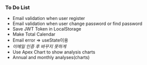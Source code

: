 ### To Do List

- Email validation when user register
- Email validation when user change password or find password
- Save JWT Token in LocalStorage
- Make Total Calendar
- Email error => useState이용
- *이메일 인증 후 바꾸지 못하게*
- Use Apex Chart to show analysis charts
- Annual and monthly analyses(charts)